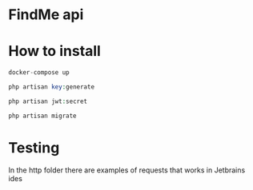 # FindMe api

# How to install

```php
docker-compose up
```

```php
php artisan key:generate
```

```php
php artisan jwt:secret
```

```php
php artisan migrate
```

# Testing

In the http folder there are examples of requests that works in Jetbrains ides
